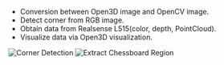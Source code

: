 * Conversion between Open3D image and OpenCV image.
* Detect corner from RGB image.
* Obtain data from Realsense L515(color, depth, PointCloud).
* Visualize data via Open3D visualization.

![Corner Detection](https://github.com/BaoxinSJTU/myPicture/blob/main/CornerDetection.png)
![Extract Chessboard Region](https://github.com/BaoxinSJTU/myPicture/blob/main/CornerDetection_1.png)

